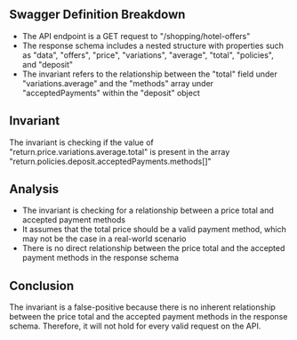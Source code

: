## Swagger Definition Breakdown
- The API endpoint is a GET request to "/shopping/hotel-offers"
- The response schema includes a nested structure with properties such as "data", "offers", "price", "variations", "average", "total", "policies", and "deposit"
- The invariant refers to the relationship between the "total" field under "variations.average" and the "methods" array under "acceptedPayments" within the "deposit" object

## Invariant
The invariant is checking if the value of "return.price.variations.average.total" is present in the array "return.policies.deposit.acceptedPayments.methods[]"

## Analysis
- The invariant is checking for a relationship between a price total and accepted payment methods
- It assumes that the total price should be a valid payment method, which may not be the case in a real-world scenario
- There is no direct relationship between the price total and the accepted payment methods in the response schema

## Conclusion
The invariant is a false-positive because there is no inherent relationship between the price total and the accepted payment methods in the response schema. Therefore, it will not hold for every valid request on the API.
